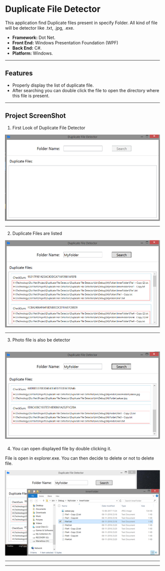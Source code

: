 # Duplicate File Detector

This application find Duplicate files present in specify Folder. All kind of file will be detector like .txt, .jpg, .exe.

- __Framework:__ Dot Net.
- __Front End:__ Windows Presentation Foundation (WPF)
- __Back End:__ C#.
- __Platform:__ Windows.

---

## Features

- Properly display the list of duplicate file.
- After searching you can double click the file to open the directory where this file is present.

---
## Project ScreenShot

1. First Look of Duplicate File Detector

![ScreenShot](Screenshot/Detector1.png)

---

2. Duplicate Files are listed

![ScreenShot](Screenshot/Detector2.png)

---

3. Photo file is also be detector

![ScreenShot](Screenshot/Detector3.png)
---

4. You can open displayed file by double clicking it.

File is open in explorer.exe. You can then decide to delete or not to delete file.

![ScreenShot](Screenshot/Detector4.png)

---
---
